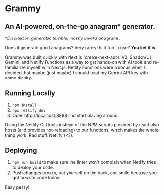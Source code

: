 # Grammy

## An AI-powered, on-the-go anagram* generator.

**Disclaimer: generates terrible, mostly invalid anagrams.*

Does it generate good anagrams? Very rarely! Is it fun to use? **You bet it is.**

Grammy was built quickly with Next.js (create-next-app), V0, Shadcn/UI, Gemini, and Netlify Functions as a way to get hands-on with AI tools and re-familiarize myself with Next.js. Netlify Functions were a bonus when I decided that maybe (just maybe) I should treat my Gemini API key with some dignity.

## Running Locally

1. `npm install`
2. `npx netlify dev`
3. Open [http://localhost:8888](http://localhost:8888) and start playing around.

Using the Netlify CLI tools instead of the NPM scripts provided by react also hosts (and provides hot-reloading) to our functions, which makes the whole thing work. Rad stuff, Netlify (<3).

## Deploying

1. `npm run build` to make sure the linter won't complain when Netlify tries to deploy your code.
1. Push changes to `main`, pat yourself on the back, and smile because you got to write code today.

Easy peasy!